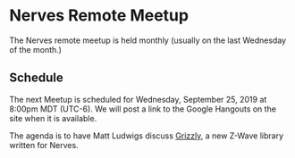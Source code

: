 # Nerves Remote Meetup

The Nerves remote meetup is held monthly (usually on the last Wednesday of the month.)

## Schedule

The next Meetup is scheduled for Wednesday, September 25, 2019 at 8:00pm MDT (UTC-6). We will post a link to the Google Hangouts on the site when it is available.

The agenda is to have Matt Ludwigs discuss [Grizzly](https://hexdocs.pm/grizzly/readme.html), a new Z-Wave library written for Nerves.
